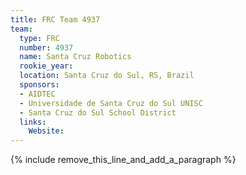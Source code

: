 ```yaml
---
title: FRC Team 4937
team:
  type: FRC
  number: 4937
  name: Santa Cruz Robotics
  rookie_year:
  location: Santa Cruz do Sul, RS, Brazil
  sponsors:
  - AIDTEC
  - Universidade de Santa Cruz do Sul UNISC
  - Santa Cruz do Sul School District
  links:
    Website:
---
```


{% include remove_this_line_and_add_a_paragraph %}